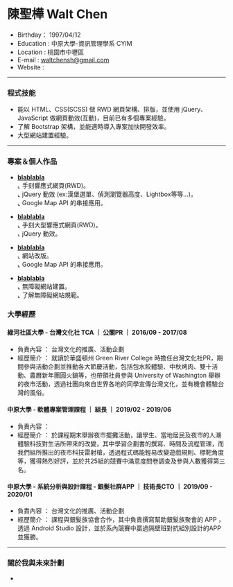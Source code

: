 # 陳聖樺 Walt Chen
- Birthday： 1997/04/12 <br>
- Education : 中原大學-資訊管理學系 CYIM <br>
- Location : 桃園市中壢區 <br>
- E-mail : waltchensh@gmail.com <br>
- Website : <br>
<hr>

### 程式技能

- 能以 HTML、CSS(SCSS) 做 RWD 網頁架構、排版，並使用 jQuery、JavaScript 做網頁動效(互動)，目前已有多個專案經驗。
- 了解 Bootstrap 架構，並能適時導入專案加快開發效率。
- 大型網站建置經驗。 
<hr>

### 專案＆個人作品

- <a href="" target="_blank"><B>blablabla</B></a> <br>
  ⌞ 手刻響應式網頁(RWD)。 <br>
  ⌞ jQuery 動效 (ex:漢堡選單、偵測瀏覽器高度、Lightbox等等...)。 <br>
  ⌞ Google Map API 的串接應用。

- <a href="" target="_blank"><B>blablabla</B></a> <br>
  ⌞ 手刻大型響應式網頁(RWD)。 <br>
  ⌞ jQuery 動效。<br>
  
- <a href="" target="_blank"><B>blablabla</B></a> <br>
  ⌞ 網站改版。 <br>
  ⌞ Google Map API 的串接應用。<br>
  
- <a href="" target="_blank"><B>blablabla</B></a> <br>
  ⌞ 無障礙網站建置。 <br>
  ⌞ 了解無障礙網站規範。<br>


### 大學經歷

#### 綠河社區大學 - 台灣文化社 TCA ｜ 公關PR ｜ 2016/09 - 2017/08
* 負責內容 ： 台灣文化的推廣、活動企劃 
* 經歷簡介 ： 就讀於華盛頓州 Green River College 時擔任台灣文化社PR，期間參與活動企劃並推動各大節慶活動，包括包水餃體驗、中秋烤肉、雙十活動、農曆新年團圓火鍋等，也帶領社員參與 University of Washington 舉辦的夜市活動，透過社團向來自世界各地的同學宣傳台灣文化，並有機會體驗台灣的風俗。

####  中原大學 - 軟體專案管理課程 ｜ 組長 ｜ 2019/02 - 2019/06
* 負責內容 ： 
* 經歷簡介 ： 於課程期末舉辦夜市擺攤活動，讓學生、當地居民及夜市的人潮體驗科技對生活所帶來的改變，其中學習企劃書的撰寫、時間及流程管理，而我們組所推出的夜市科技雷射槍，透過程式碼能輕易改變遊戲規則、標靶角度等，獲得熱烈好評，並於共25組的競賽中滿意度問卷調查及參與人數獲得第三名。

#### 中原大學 - 系統分析與設計課程 - 銀髮社群APP ｜ 技術長CTO ｜ 2019/09 - 2020/01
* 負責內容 ： 台灣文化的推廣、活動企劃 
* 經歷簡介 ： 課程與銀髮族協會合作，其中負責撰寫幫助銀髮族聚會的 APP ，透過 Android Studio 設計，並於系內競賽中贏過隔壁班對抗組別設計的APP並獲勝。

<hr>

### 關於我與未來計劃
- 
